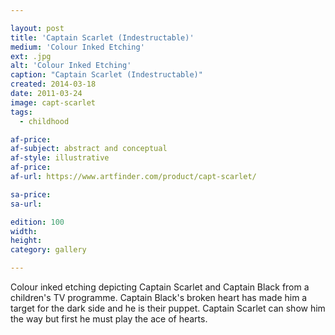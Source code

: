 ```yaml
---

layout: post
title: 'Captain Scarlet (Indestructable)'
medium: 'Colour Inked Etching'
ext: .jpg
alt: 'Colour Inked Etching'
caption: "Captain Scarlet (Indestructable)"
created: 2014-03-18
date: 2011-03-24
image: capt-scarlet
tags:
  - childhood

af-price:
af-subject: abstract and conceptual
af-style: illustrative
af-price:
af-url: https://www.artfinder.com/product/capt-scarlet/

sa-price:
sa-url:

edition: 100
width:
height:
category: gallery

---
```


Colour inked etching depicting Captain Scarlet and Captain Black from a children's TV programme. Captain Black's broken heart has made him a target for the dark side and he is their puppet.
Captain Scarlet can show him the way but first he must play the ace of hearts.
